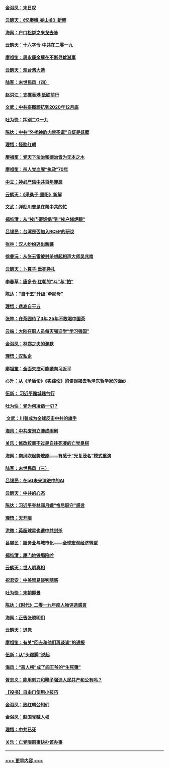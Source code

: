 #### [金浴凤：末日叹](../pages/nsc993/n11752359.md?t=12291702) 
#### [云鹤天：《忆秦娥‧娄山关》新解](../pages/nsc993/n11752348.md?t=12291702) 
#### [海网：户口松绑之来龙去脉](../pages/nsc993/n11752328.md?t=12291702) 
#### [云鹤天：十六字令‧中共在二零一九](../pages/nsc993/n11752305.md?t=12291702) 
#### [廖祖笙：周永康余孽在不断寻衅滋事](../pages/nsc993/n11751013.md?t=12291702) 
#### [云鹤天：观台湾大选](../pages/nsc993/n11751007.md?t=12291702) 
#### [陆客：末世民风（四）](../pages/nsc993/n11749203.md?t=12291702) 
#### [赵洪江：支撑香港 砥砺前行](../pages/nsc993/n11748482.md?t=12291702) 
#### [文武：中共妄图顽抗到2020年12月底](../pages/nsc993/n11748446.md?t=12291702) 
#### [吐为快：挥别二O一九](../pages/nsc993/n11748411.md?t=12291702) 
#### [陈达：中共“外扰神韵内禁圣诞”自证是妖孽](../pages/nsc993/n11748226.md?t=12291702) 
#### [理悟：怪胎红朝](../pages/nsc993/n11748206.md?t=12291702) 
#### [廖祖笙：党天下法治和德治皆为无本之木](../pages/nsc993/n11748135.md?t=12291702) 
#### [廖祖笙：杀人党血腥“执政”70年](../pages/nsc993/n11745144.md?t=12291702) 
#### [中立：神必严惩中共百年罪恶](../pages/nsc993/n11744970.md?t=12291702) 
#### [云鹤天：《采桑子‧重阳》新解](../pages/nsc993/n11744948.md?t=12291702) 
#### [文武：弹劾川普是在帮中共的忙](../pages/nsc993/n11744758.md?t=12291702) 
#### [郑纯清：从“挨门砸饭锅”到“挨户堵炉眼”](../pages/nsc993/n11744745.md?t=12291702) 
#### [吕锡民：台湾是否加入RCEP的研议](../pages/nsc993/n11744701.md?t=12291702) 
#### [张林：汉人纷纷逃出新疆](../pages/nsc993/n11743530.md?t=12291702) 
#### [徐曼沅：从张云雷被封杀想起相声大师吴兆南](../pages/nsc993/n11741816.md?t=12291702) 
#### [云鹤天：卜算子‧垂死挣扎](../pages/nsc993/n11739956.md?t=12291702) 
#### [李春草：唐多令‧红朝的“斗”与“拍”](../pages/nsc993/n11739830.md?t=12291702) 
#### [陈达：“自干五”升级“牵妨母”](../pages/nsc993/n11739724.md?t=12291702) 
#### [理悟：悲哀自干五](../pages/nsc993/n11739547.md?t=12291702) 
#### [张林：在茶园待了3年 25年不敢喝中国茶](../pages/nsc993/n11739240.md?t=12291702) 
#### [云端：大陆在职人员每天强迫学“学习强国”](../pages/nsc993/n11738735.md?t=12291702) 
#### [金浴凤：林郑之夫的渊默](../pages/nsc993/n11737735.md?t=12291702) 
#### [理悟：叹私企](../pages/nsc993/n11737715.md?t=12291702) 
#### [廖祖笙：全面失控可能袭向习近平](../pages/nsc993/n11737704.md?t=12291702) 
#### [心升：从《矛盾论》《实践论》的谬误揭去毛泽东哲学家的面纱](../pages/nsc993/n11736962.md?t=12291702) 
#### [伍新： 习近平赌城赌气行](../pages/nsc993/n11736929.md?t=12291702) 
#### [吐为快：党为何凌蹈一切？](../pages/nsc993/n11736915.md?t=12291702) 
#### [ 文武：川普成为全球反击中共的旗手](../pages/nsc993/n11736882.md?t=12291702) 
#### [海风：中共废港立澳成闹剧](../pages/nsc993/n11735857.md?t=12291702) 
#### [关乐：修改校章不过是自往死凑的亡党臭棋](../pages/nsc993/n11735097.md?t=12291702) 
#### [海网：南风吹起势燎原——有感于“光复茂名”模式重演](../pages/nsc993/n11732308.md?t=12291702) 
#### [陆客：末世民风（三）](../pages/nsc993/n11732211.md?t=12291702) 
#### [吕锡民：在5G未来演进中的AI](../pages/nsc993/n11730010.md?t=12291702) 
#### [云鹤天：中共的心态](../pages/nsc993/n11729906.md?t=12291702) 
#### [陈达：习近平夸林郑月娥“恪尽职守”感言](../pages/nsc993/n11729881.md?t=12291702) 
#### [理悟：天开眼](../pages/nsc993/n11729699.md?t=12291702) 
#### [洪微：英超球星也遭中共封杀](../pages/nsc993/n11727243.md?t=12291702) 
#### [吕锡民：服务业与城市化——全球宏观经济转型](../pages/nsc993/n11725845.md?t=12291702) 
#### [郑纯清：厦门地铁塌陷吟](../pages/nsc993/n11725813.md?t=12291702) 
#### [云鹤天：世人明真相](../pages/nsc993/n11725621.md?t=12291702) 
#### [祝君安：中美贸易谈判随感](../pages/nsc993/n11725609.md?t=12291702) 
#### [吐为快：末朝即景](../pages/nsc993/n11723365.md?t=12291702) 
#### [陈达：《时代》二零一九年度人物评选感言](../pages/nsc993/n11723337.md?t=12291702) 
#### [海网：正告张晓明们](../pages/nsc993/n11723228.md?t=12291702) 
#### [云鹤天：退党](../pages/nsc993/n11723056.md?t=12291702) 
#### [廖祖笙：有关“回去和他们再谈谈”的通报](../pages/nsc993/n11722442.md?t=12291702) 
#### [伍新：从“头踢脚”说起](../pages/nsc993/n11722429.md?t=12291702) 
#### [海风：“恶人榜”成了阎王爷的“生死簿”](../pages/nsc993/n11722272.md?t=12291702) 
#### [胥志义：能用剌刀和鞭子强迫人民共产和公有吗？](../pages/nsc993/n11720569.md?t=12291702) 
#### [【投书】自由门使用小技巧](../pages/nsc993/n11720180.md?t=12291702) 
#### [金浴凤：致红朝公知们](../pages/nsc993/n11720563.md?t=12291702) 
#### [金浴凤：赵国党赋人权](../pages/nsc993/n11720533.md?t=12291702) 
#### [理悟：中共已死](../pages/nsc993/n11720233.md?t=12291702) 
#### [关乐：亡党眼前事快办该办事](../pages/nsc993/n11719160.md?t=12291702) 

----
#### [ >>> 更早内容 <<< ](../indexes/nsc993-earlier.md)
